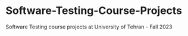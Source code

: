 # Software-Testing-Course-Projects
Software Testing course projects at University of Tehran - Fall 2023
